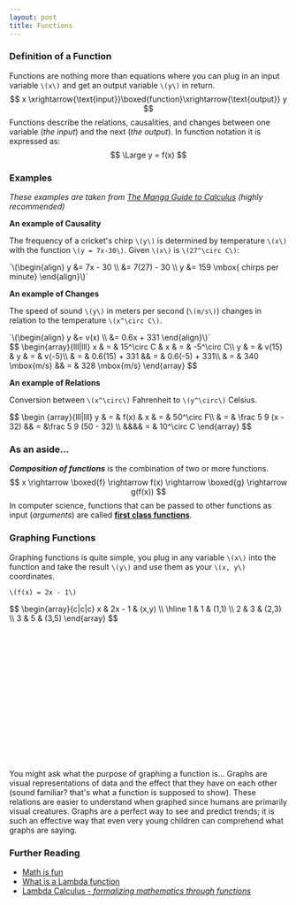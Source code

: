 ```yaml
---
layout: post
title: Functions
---
```

### Definition of a Function
Functions are nothing more than equations where you can plug in an input variable `\(x\)` and get an output variable `\(y\)` in return.
$$
x \xrightarrow{\text{input}}\boxed{function}\xrightarrow{\text{output}} y
$$
Functions describe the relations, causalities, and changes between one variable (*the input*) and the next (*the output*). In function notation it is expressed as:
$$
\Large y = f(x)
$$

### Examples
*These examples are taken from [The Manga Guide to Calculus](http://nostarch.com/mg_calculus.htm) (highly recommended)*

**An example of Causality**

The frequency of a cricket's chirp `\(y\)` is determined by temperature `\(x\)` with the function `\(y = 7x-30\)`. 
Given `\(x\)` is `\(27^\circ C\)`:

<div style="margin-bottom:10px">
`\(\begin{align}
y &= 7x - 30 \\
  &= 7(27) - 30 \\
y &= 159 \mbox{ chirps per minute}
\end{align}\)` 
</div>

**An example of Changes**

The speed of sound `\(y\)` in meters per second (`\(m/s\)`) changes in relation to the temperature `\(x^\circ C\)`.
<div>
`\(\begin{align}
y &= v(x) \\
  &= 0.6x + 331 
\end{align}\)`
</div>
<div>
$$
\begin{array}{lll|lll}
x & = & 15^\circ C & x & = & -5^\circ C\\
y & = & v(15) & y & = & v(-5)\\
& = & 0.6(15) + 331 && = & 0.6(-5) + 331\\
& = & 340 \mbox{m/s} && = & 328 \mbox{m/s}
\end{array}
$$
</div>

**An example of Relations**

Conversion between `\(x^\circ\)` Fahrenheit to `\(y^\circ\)` Celsius.

<div>
$$
\begin {array}{lll|lll}
y & = & f(x) & x & = & 50^\circ F\\
& = & \frac 5 9 (x - 32) && = &\frac 5 9 (50 - 32) \\
&&&& = & 10^\circ C 
\end{array}
$$
</div>

### As an aside...
***Composition of functions*** is the combination of two or more functions.
$$
x \rightarrow \boxed{f} \rightarrow f(x) \rightarrow \boxed{g} \rightarrow g(f(x))
$$
In computer science, functions that can be passed to other functions as input (*arguments*) are called **[first class functions](http://en.wikipedia.org/wiki/First-class_function)**.

### Graphing Functions
Graphing functions is quite simple, you plug in any variable `\(x\)` into the function and take the result `\(y\)` and use them as your `\(x, y\)` coordinates.

`\(f(x) = 2x - 1\)`

<div>
$$
\begin{array}{c|c|c}
x & 2x - 1 & (x,y) \\
\hline
1 & 1 & (1,1) \\
2 & 3 & (2,3) \\
3 & 5 & (3,5)
\end{array}
$$
</div>

<div id="box" class="jxgbox center-block" style="height:250px; width:250px" ></div>
<script type="text/javascript">
 var board = JXG.JSXGraph.initBoard('box', {boundingbox: [-6, 6, 6, -6], axis:true});
 var p1 = board.create('point',[1,1], {name: "1,1"});
 var p2 = board.create('point',[2,3], {name: "2,3"});
 var p3 = board.create('point',[3,5], {name: "3,5"});
 var li = board.create('line',[p1,p2], {strokeColor:'#0D1DA6',strokeWidth:1});
</script>

You might ask what the purpose of graphing a function is... Graphs are visual representations of data and the effect that they have on each other (sound familiar? that's what a function is supposed to show). These relations are easier to understand when graphed since humans are primarily visual creatures. Graphs are a perfect way to see and predict trends; it is such an effective way that even very young children can comprehend what graphs are saying.

### Further Reading

* [Math is fun](http://www.mathsisfun.com/sets/function.html)
* [What is a Lambda function](http://stackoverflow.com/questions/16501/what-is-a-lambda-function)
* [Lambda Calculus - *formalizing mathematics through functions*](http://en.wikipedia.org/wiki/Lambda_calculus)
